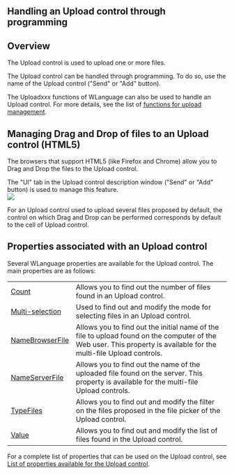 
## Handling an Upload control through programming
			

<a name="NOTE1"></a>
<a name="NOTE1_1"></a>


## Overview
<a name="overview_ELTTEXTE000128"></a>
The Upload control is used to upload one or more files. 

The Upload control can be handled through programming. To do so, use the name of the Upload control ("Send" or "Add" button).

The Uploadxxx functions of WLanguage can also be used to handle an Upload control. For more details, see the list of [functions for upload management](../WDLang2/1000018815.md). 

<a name="NOTE2"></a>
<a name="NOTE2_1"></a>


## Managing Drag and Drop of files to an Upload control (HTML5)
<a name="managing_drag_and_drop_files_upload_control_html5_ELTTEXTE000152"></a>
The browsers that support HTML5 (like Firefox and Chrome) allow you to Drag and Drop the files to the Upload control. 

The "UI" tab in the Upload control description window ("Send" or "Add" button) is used to manage this feature. 
<br>![](https://doc.pcsoft.fr/en-US/images/image.awp?langid=3&name=Dnd_Upload.gif)


For an Upload control used to upload several files proposed by default, the control on which Drag and Drop can be performed corresponds by default to the cell of Upload control.

<a name="NOTE3"></a>
<a name="NOTE3_1"></a>


## Properties associated with an Upload control
<a name="properties_associated_with_upload_control_ELTTEXTE000176"></a>
Several WLanguage properties are available for the Upload control. The main properties are as follows: 


|   |   |
| --- | --- |
| [Count](../Proprietes/2510097.md) | Allows you to find out the number of files found in an Upload control. |
| [Multi-selection](../Proprietes/1000017054.md) | Used to find out and modify the mode for selecting files in an Upload control. |
| [NameBrowserFile](../Proprietes/1000018779.md) | Allows you to find out the initial name of the file to upload found on the computer of the Web user. This property is available for the multi-file Upload controls. |
| [NameServerFile](../Proprietes/1000018780.md) | Allows you to find out the name of the uploaded file found on the server. This property is available for the multi-file Upload controls. |
| [TypeFiles](../Proprietes/1000019034.md) | Allows you to find out and modify the filter on the files proposed in the file picker of the Upload control. |
| [Value](../Proprietes/2510130.md) | Allows you to find out and modify the list of files found in the Upload control. |


For a complete list of properties that can be used on the Upload control, see [List of properties available for the Upload control](../WDChamp/1016332.md). 



